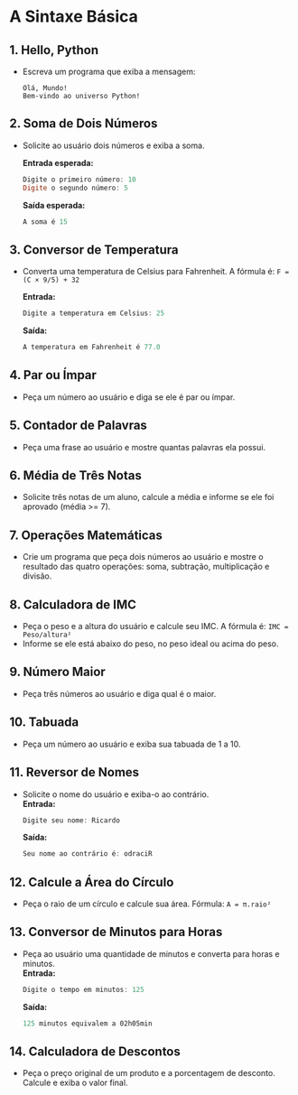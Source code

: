 # A Sintaxe Básica

## 1. Hello, Python

- Escreva um programa que exiba a mensagem:  

  ```text
  Olá, Mundo!
  Bem-vindo ao universo Python!
  ```

## 2. Soma de Dois Números

- Solicite ao usuário dois números e exiba a soma.

  **Entrada esperada:**  

  ```powershell
  Digite o primeiro número: 10
  Digite o segundo número: 5
  ```  

  **Saída esperada:**  

  ```powershell
  A soma é 15
  ```

## 3. Conversor de Temperatura

- Converta uma temperatura de Celsius para Fahrenheit.
A fórmula é: `F = (C × 9/5) + 32`

  **Entrada:**

  ```powershell
  Digite a temperatura em Celsius: 25
  ```  

  **Saída:**  

  ```powershell
  A temperatura em Fahrenheit é 77.0
  ```

## 4. Par ou Ímpar

- Peça um número ao usuário e diga se ele é par ou ímpar.  

## 5. Contador de Palavras

- Peça uma frase ao usuário e mostre quantas palavras ela possui.  

## 6. Média de Três Notas

- Solicite três notas de um aluno, calcule a média e informe se ele foi aprovado (média >= 7).  

## 7. Operações Matemáticas

- Crie um programa que peça dois números ao usuário e mostre o resultado das quatro operações: soma, subtração, multiplicação e divisão.  

## 8. Calculadora de IMC

- Peça o peso e a altura do usuário e calcule seu IMC.
A fórmula é: `IMC = Peso/altura²`  
- Informe se ele está abaixo do peso, no peso ideal ou acima do peso.  

## 9. Número Maior

- Peça três números ao usuário e diga qual é o maior.  

## 10. Tabuada

- Peça um número ao usuário e exiba sua tabuada de 1 a 10.  

## 11. Reversor de Nomes

- Solicite o nome do usuário e exiba-o ao contrário.  
  **Entrada:**  

  ```powershell
  Digite seu nome: Ricardo
  ```  

  **Saída:**

  ```powershell
  Seu nome ao contrário é: odraciR
  ```

## 12. Calcule a Área do Círculo

- Peça o raio de um círculo e calcule sua área.
Fórmula: `A = π.raio²`

## 13. Conversor de Minutos para Horas

- Peça ao usuário uma quantidade de minutos e converta para horas e minutos.  
  **Entrada:**  

  ```powershell
  Digite o tempo em minutos: 125
  ```  

  **Saída:**  

  ```powershell
  125 minutos equivalem a 02h05min
  ```

## 14. Calculadora de Descontos

- Peça o preço original de um produto e a porcentagem de desconto. Calcule e exiba o valor final.  
